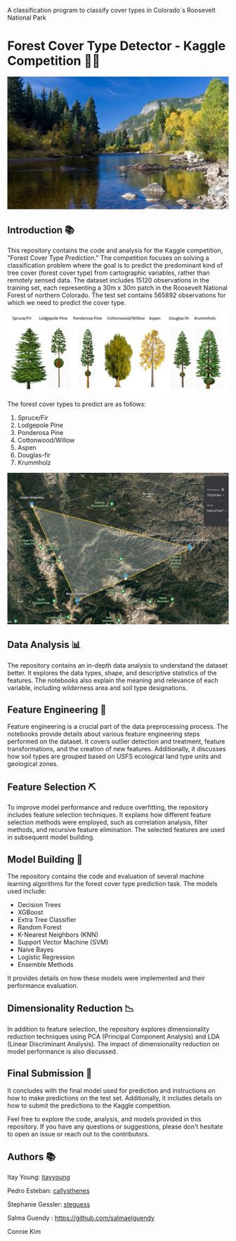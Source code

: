 
A classification program to classify cover types in Colorado´s Roosevelt National Park

# Forest Cover Type Detector - Kaggle Competition 🌲🍂

![Forest Cover Type Detector](Roosevelt_National_Forest_Colorado.jpeg)



## Introduction 📚

This repository contains the code and analysis for the Kaggle competition, "Forest Cover Type Prediction." The competition focuses on solving a classification problem where the goal is to predict the predominant kind of tree cover (forest cover type) from cartographic variables, rather than remotely sensed data. The dataset includes 15120 observations in the training set, each representing a 30m x 30m patch in the Roosevelt National Forest of northern Colorado. The test set contains 565892 observations for which we need to predict the cover type.

![Forest Cover Type Detector](tree_types.png)

The forest cover types to predict are as follows:
1. Spruce/Fir
2. Lodgepole Pine
3. Ponderosa Pine
4. Cottonwood/Willow
5. Aspen
6. Douglas-fir
7. Krummholz

![Forest Cover Type Detector](satellite2.png)

## Data Analysis 📊

The repository contains an in-depth data analysis to understand the dataset better. It explores the data types, shape, and descriptive statistics of the features. The notebooks also explain the meaning and relevance of each variable, including wilderness area and soil type designations.

## Feature Engineering 🔧

Feature engineering is a crucial part of the data preprocessing process. The notebooks provide details about various feature engineering steps performed on the dataset. It covers outlier detection and treatment, feature transformations, and the creation of new features. Additionally, it discusses how soil types are grouped based on USFS ecological land type units and geological zones.

## Feature Selection ⛏️

To improve model performance and reduce overfitting, the repository includes feature selection techniques. It explains how different feature selection methods were employed, such as correlation analysis, filter methods, and recursive feature elimination. The selected features are used in subsequent model building.

## Model Building 🤖

The repository contains the code and evaluation of several machine learning algorithms for the forest cover type prediction task. The models used include:
- Decision Trees
- XGBoost
- Extra Tree Classifier
- Random Forest
- K-Nearest Neighbors (KNN)
- Support Vector Machine (SVM)
- Naive Bayes
- Logistic Regression
- Ensemble Methods

It provides details on how these models were implemented and their performance evaluation.

## Dimensionality Reduction 📉

In addition to feature selection, the repository explores dimensionality reduction techniques using PCA (Principal Component Analysis) and LDA (Linear Discriminant Analysis). The impact of dimensionality reduction on model performance is also discussed.

## Final Submission 🚀

It concludes with the final model used for prediction and instructions on how to make predictions on the test set. Additionally, it includes details on how to submit the predictions to the Kaggle competition.

Feel free to explore the code, analysis, and models provided in this repository. If you have any questions or suggestions, please don't hesitate to open an issue or reach out to the contributors.

## Authors 📚

Itay Young: [itayyoung](https://github.com/itayyoung)

Pedro Esteban: [callysthenes](https://github.com/Callisthenes)

Stephanie Gessler: [steguess](https://github.com/steguess)

Salma Guendy : https://github.com/salmaelguendy

Connie Kim
